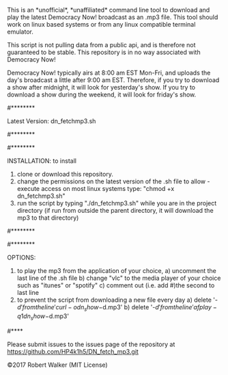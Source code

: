 This is an \*unofficial\*, \*unaffiliated\* command line tool to download and play the latest Democracy Now! broadcast as an .mp3 file. This tool should work on linux based systems or from any linux compatible terminal emulator.

This script is not pulling data from a public api, and is therefore not guaranteed to be stable. This repository is in no way associated with Democracy Now!

Democracy Now! typically airs at 8:00 am EST Mon-Fri, and uploads the day's broadcast a little after 9:00 am EST. Therefore, if you try to download a show after midnight, it will look for yesterday's show. If you try to download a show during the weekend, it will look for friday's show.

#********

Latest Version: dn_fetchmp3.sh

#********

#********

INSTALLATION:
 to install 
  1) clone or download this repository. 
  2) change the permissions on the latest version of the .sh file to allow -execute access
     on most linux systems type: "chmod +x dn_fetchmp3.sh"
  3) run the script by typing "./dn_fetchmp3.sh" while you are in the project directory
     (if run from outside the parent directory, it will download the mp3 to that directory)

#********

#********

OPTIONS:

  1) to play the mp3 from the application of your choice, 
      a) uncomment the last line of the .sh file 
      b) change "vlc" to the media player of your choice such as "itunes" or "spotify" 
      c) comment out (i.e. add #)the second to last line
  2) to prevent the script from downloading a new file every day 
      a) delete '-$d' from the line 'curl -o dn_show-$d.mp3'
      b) delete '-$d' from the line 'afplay -q 1 dn_show-$d.mp3'

#****

Please submit issues to the issues page of the repository at https://github.com/HP4k1h5/DN_fetch_mp3.git

©2017 Robert Walker (MIT License)
